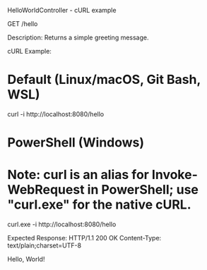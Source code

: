 HelloWorldController - cURL example

GET /hello

Description: Returns a simple greeting message.

cURL Example:

# Default (Linux/macOS, Git Bash, WSL)
curl -i http://localhost:8080/hello

# PowerShell (Windows)
# Note: curl is an alias for Invoke-WebRequest in PowerShell; use "curl.exe" for the native cURL.
curl.exe -i http://localhost:8080/hello

Expected Response:
HTTP/1.1 200 OK
Content-Type: text/plain;charset=UTF-8

Hello, World!
